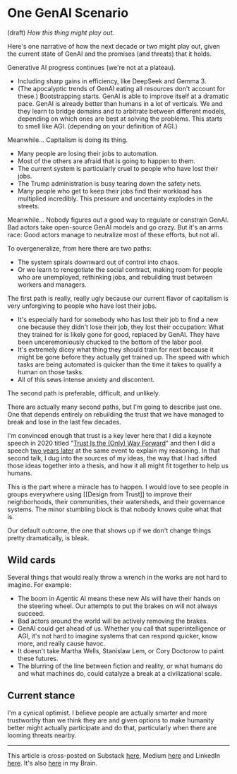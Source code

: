 # One GenAI Scenario 
(draft) 
*How this thing might play out.* 

Here's one narrative of how the next decade or two might play out, given the current state of GenAI and the promises (and threats) that it holds. 

Generative AI progress continues (we're not at a plateau). 
- Including sharp gains in efficiency, like DeepSeek and Gemma 3. 
- (The apocalyptic trends of GenAI eating all resources don't account for these.) 
Bootstrapping starts. GenAI is able to improve itself at a dramatic pace. 
GenAI is already better than humans in a lot of verticals. 
We and they learn to bridge domains and to arbitrate between different models, depending on which ones are best at solving the problems. 
This starts to smell like AGI. (depending on your definition of AGI.) 

Meanwhile... 
Capitalism is doing its thing. 
- Many people are losing their jobs to automation. 
- Most of the others are afraid that is going to happen to them. 
- The current system is particularly cruel to people who have lost their jobs. 
- The Trump administration is busy tearing down the safety nets. 
- Many people who get to keep their jobs find their workload has multiplied incredibly. 
This pressure and uncertainty explodes in the streets. 

Meanwhile... 
Nobody figures out a good way to regulate or constrain GenAI. 
Bad actors take open-source GenAI models and go crazy. 
But it's an arms race: Good actors manage to neutralize most of these efforts, but not all. 

To overgeneralize, from here there are two paths: 
- The system spirals downward out of control into chaos. 
- Or we learn to renegotiate the social contract, making room for people who are unemployed, rethinking jobs, and rebuilding trust between workers and managers. 

The first path is really, really ugly because our current flavor of capitalism is very unforgiving to people who have lost their jobs. 
- It's especially hard for somebody who has lost their job to find a new one because they didn't lose their job, they lost their occupation: What they trained for is likely gone for good, replaced by GenAI. They have been unceremoniously chucked to the bottom of the labor pool. 
- It's extremely dicey what thing they should train for next because it might be gone before they actually get trained up. The speed with which tasks are being automated is quicker than the time it takes to qualify a human on those tasks. 
- All of this sews intense anxiety and discontent. 

The second path is preferable, difficult, and unlikely. 

There are actually many second paths, but I'm going to describe just one. One that depends entirely on rebuilding the trust that we have managed to break and lose in the last few decades. 

I'm convinced enough that trust is a key lever here that I did a keynote speech in 2020 titled "[Trust Is the (Only) Way Forward](https://youtu.be/gf3vp0Wquz8)" and then I did a speech [two years later](https://www.youtube.com/watch?v=N47GRiYZ0p8) at the same event to explain my reasoning. In that second talk, I dug into the sources of my ideas, the way that I had sifted those ideas together into a thesis, and how it all might fit together to help us humans. 

This is the part where a miracle has to happen. I would love to see people in groups everywhere using [[Design from Trust]] to improve their neighborhoods, their communities, their watersheds, and their governance systems. The minor stumbling block is that nobody knows quite what that is. 

Our default outcome, the one that shows up if we don't change things pretty dramatically, is bleak. 

## Wild cards 

Several things that would really throw a wrench in the works are not hard to imagine. For example: 
- The boom in Agentic AI means these new AIs will have their hands on the steering wheel. Our attempts to put the brakes on will not always succeed. 
- Bad actors around the world will be actively removing the brakes. 
- GenAI could get ahead of us. Whether you call that superintelligence or AGI, it's not hard to imagine systems that can respond quicker, know more, and really cause havoc. 
- It doesn't take Martha Wells, Stanislaw Lem, or Cory Doctorow to paint these futures. 
- The blurring of the line between fiction and reality, or what humans do and what machines do, could catalyze a break at a civilizational scale. 

## Current stance 

I'm a cynical optimist. I believe people are actually smarter and more trustworthy than we think they are and given options to make humanity better might actually participate and do that, particularly when there are looming threats nearby. 

--- 
This article is cross-posted on Substack [here](), Medium [here]() and LinkedIn [here](). It's also [here]() in my Brain. 